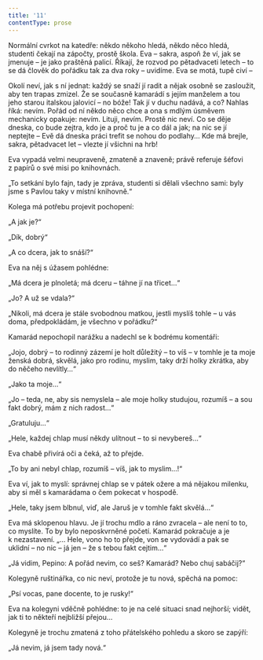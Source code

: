 ```yaml
---
title: '11'
contentType: prose
---
```


<section>

Normální cvrkot na katedře: někdo někoho hledá, někdo něco hledá, studenti čekají na zápočty, prostě škola. Eva – sakra, aspoň že ví, jak se jmenuje – je jako praštěná palicí. Říkají, že rozvod po pětadvaceti letech – to se dá člověk do pořádku tak za dva roky – uvidíme. Eva se motá, tupě civí –

Okolí neví, jak s ní jednat: každý se snaží jí radit a nějak osobně se zasloužit, aby ten trapas zmizel. Že se současně kamarádí s jejím manželem a tou jeho starou italskou jalovicí – no bóže! Tak jí v duchu nadává, a co? Nahlas říká: nevím. Pořád od ní někdo něco chce a ona s mdlým úsměvem mechanicky opakuje: nevím. Lituji, nevím. Prostě nic neví. Co se děje dneska, co bude zejtra, kdo je a proč tu je a co dál a jak; na nic se jí neptejte – Evě dá dneska práci trefit se nohou do podlahy… Kde má brejle, sakra, pětadvacet let – vlezte jí všichni na hrb!

Eva vypadá velmi neupraveně, zmateně a znaveně; právě referuje šéfovi z papírů o své misi po knihovnách.

„To setkání bylo fajn, tady je zpráva, studenti si dělali všechno sami: byly jsme s Pavlou taky v místní knihovně.“

Kolega má potřebu projevit pochopení:

„A jak je?“

„Dík, dobrý“

„A co dcera, jak to snáší?“

Eva na něj s úžasem pohlédne:

„Má dcera je plnoletá; má dceru – táhne jí na třicet…“

„Jo? A už se vdala?“

„Nikoli, má dcera je stále svobodnou matkou, jestli myslíš tohle – u vás doma, předpokládám, je všechno v pořádku?“

Kamarád nepochopil narážku a nadechl se k bodrému komentáři:

„Jojo, dobrý – to rodinný zázemí je holt důležitý – to víš – v tomhle je ta moje ženská dobrá, skvělá, jako pro rodinu, myslim, taky drží holky zkrátka, aby do něčeho nevlítly…“

„Jako ta moje…“

„Jo – teda, ne, aby sis nemyslela – ale moje holky studujou, rozumíš – a sou fakt dobrý, mám z nich radost…“

„Gratuluju…“

„Hele, každej chlap musí někdy ulítnout – to si nevybereš…“

Eva chabě přivírá oči a čeká, až to přejde.

„To by ani nebyl chlap, rozumíš – víš, jak to myslim…!“

Eva ví, jak to myslí: správnej chlap se v pátek ožere a má nějakou milenku, aby si měl s kamarádama o čem pokecat v hospodě.

„Hele, taky jsem blbnul, viď, ale Jaruš je v tomhle fakt skvělá…“

Eva má sklopenou hlavu. Je jí trochu mdlo a ráno zvracela – ale není to to, co myslíte. To by bylo neposkvrněné početí. Kamarád pokračuje a je k nezastavení. „… Hele, vono ho to přejde, von se vydovádí a pak se uklidní – no nic – já jen – že s tebou fakt cejtim…“

„Já vidim, Pepino: A pořád nevim, co seš? Kamarád? Nebo chuj sabáčij?“

Kolegyně ruštinářka, co nic neví, protože je tu nová, spěchá na pomoc:

„Psí vocas, pane docente, to je rusky!“

Eva na kolegyni vděčně pohlédne: to je na celé situaci snad nejhorší; vidět, jak ti to někteří nejbližší přejou…

Kolegyně je trochu zmatená z toho přátelského pohledu a skoro se zapýří:

„Já nevim, já jsem tady nová.“

</section>
